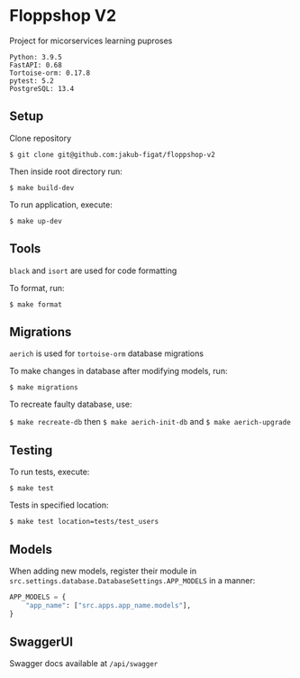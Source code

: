 # Floppshop V2
Project for micorservices learning puproses

```
Python: 3.9.5
FastAPI: 0.68
Tortoise-orm: 0.17.8
pytest: 5.2
PostgreSQL: 13.4
```

## Setup

Clone repository

`$ git clone git@github.com:jakub-figat/floppshop-v2`

Then inside root directory run:

`$ make build-dev`

To run application, execute:

`$ make up-dev`

## Tools

`black` and `isort` are used for code formatting

To format, run:

`$ make format`

## Migrations

`aerich` is used for `tortoise-orm` database migrations

To make changes in database after modifying models, run:

`$ make migrations`

To recreate faulty database, use:

`$ make recreate-db` then `$ make aerich-init-db` and `$ make aerich-upgrade`


## Testing

To run tests, execute:

`$ make test`

Tests in specified location:

`$ make test location=tests/test_users`

## Models

When adding new models, register their module in `src.settings.database.DatabaseSettings.APP_MODELS`
in a manner:
```python
APP_MODELS = {
    "app_name": ["src.apps.app_name.models"],
}
```

## SwaggerUI

Swagger docs available at `/api/swagger`
